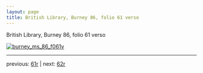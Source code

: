 ```yaml
---
layout: page
title: British Library, Burney 86, folio 61 verso
---
```


British Library, Burney 86, folio 61 verso

[![burney_ms_86_f061v](http://www.homermultitext.org/iipsrv?IIIF=/project/homer/pyramidal/deepzoom/bl/burney86imgs/v1/burney_ms_86_f061v.tif/full/800,/0/default.jpg)](http://www.homermultitext.org/ict2/?urn=urn:cite2:bl:burney86imgs.v1:burney_ms_86_f061v) 

---

previous:  [61r](../61r/) | next: [62r](../62r/)